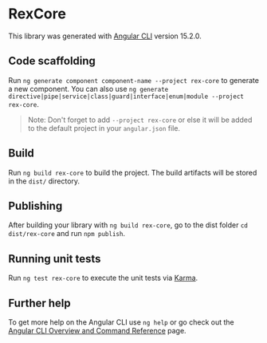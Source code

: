 # RexCore

This library was generated with [Angular CLI](https://github.com/angular/angular-cli) version 15.2.0.

## Code scaffolding

Run `ng generate component component-name --project rex-core` to generate a new component. You can also use `ng generate directive|pipe|service|class|guard|interface|enum|module --project rex-core`.
> Note: Don't forget to add `--project rex-core` or else it will be added to the default project in your `angular.json` file. 

## Build

Run `ng build rex-core` to build the project. The build artifacts will be stored in the `dist/` directory.

## Publishing

After building your library with `ng build rex-core`, go to the dist folder `cd dist/rex-core` and run `npm publish`.

## Running unit tests

Run `ng test rex-core` to execute the unit tests via [Karma](https://karma-runner.github.io).

## Further help

To get more help on the Angular CLI use `ng help` or go check out the [Angular CLI Overview and Command Reference](https://angular.io/cli) page.
